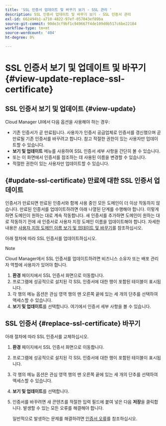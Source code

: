 ```yaml
---
title: 'SSL 인증서 업데이트 및 바꾸기 보기 - SSL 관리 '
description: SSL 인증서 업데이트 및 바꾸기 보기 - SSL 인증서 관리
exl-id: 662494b1-a710-4822-97ef-057043ef89ba
source-git-commit: 90de3cf9bf1c949667f4de109d0b517c6be22184
workflow-type: tm+mt
source-wordcount: '404'
ht-degree: 0%

---
```


# SSL 인증서 보기 및 업데이트 및 바꾸기 {#view-update-replace-ssl-certificate}

## SSL 인증서 보기 및 업데이트 {#view-update}

Cloud Manager UI에서 다음 옵션을 사용해야 하는 경우:

* 기존 인증서가 곧 만료됩니다. 사용자가 인증서 공급업체로 인증서를 갱신했으며 곧 만료될 기존 인증서를 바꾸려고 합니다. 참고 적절한 권한이 있는 사용자만 업데이트할 수 있습니다.
* **보기 및 업데이트** 메뉴를 사용하여 SSL 인증서 세부 사항을 간단히 볼 수 있습니다.
* 또는 이 화면에서 인증서를 참조하는 데 사용된 이름을 변경할 수 있습니다.
* 적절한 권한이 있는 사용자만 업데이트할 수 있습니다.


## {#update-ssl-certificate} 만료에 대한 SSL 인증서 업데이트

인증서가 만료되면 만료된 인증서와 함께 사용 중인 모든 도메인이 더 이상 작동하지 않습니다. 만료된 인증서를 업데이트하려면 아래 나열된 단계를 수행해야 합니다. 이렇게 하면 도메인이 원하는 대로 계속 작동합니다. 새 인증서를 추가하면 도메인이 원하는 대로 작동하기 전에 새 인증서로 사용자 지정 도메인 이름을 업데이트해야 합니다. 자세한 내용은 [사용자 지정 도메인 이름 보기 및 업데이트 및 바꾸기](/help/implementing/cloud-manager/custom-domain-names/view-update-replace-custom-domain-name.md)를 참조하십시오.

아래 절차에 따라 SSL 인증서를 업데이트하십시오.

>[!NOTE]
>Cloud Manager에서 SSL 인증서를 업데이트하려면 비즈니스 소유자 또는 배포 관리자 역할에 사용자가 있어야 합니다.

1. **환경** 페이지에서 SSL 인증서 화면으로 이동합니다.
1. 프로그램에 성공적으로 설치된 각 SSL 인증서에 대한 행이 포함된 테이블이 표시됩니다.
1. 각 행의 메뉴 옵션은 관심 영역 행의 맨 오른쪽 끝에 있는 세 개의 단추를 선택하여 액세스할 수 있습니다.
1. **보기 및 업데이트**&#x200B;를 선택합니다. 여기에서 인증서 세부 사항을 볼 수 있습니다.

## SSL 인증서 {#replace-ssl-certificate} 바꾸기

아래 절차에 따라 SSL 인증서를 교체하십시오.

1. **환경** 페이지에서 SSL 인증서 화면으로 이동합니다.
1. 프로그램에 성공적으로 설치된 각 SSL 인증서에 대한 행이 포함된 테이블이 표시됩니다.
1. 각 행의 메뉴 옵션은 관심 영역 행의 맨 오른쪽 끝에 있는 세 개의 단추를 선택하여 액세스할 수 있습니다.
1. **보기 및 업데이트**&#x200B;를 선택합니다.
1. 인증서를 바꾸려면 새 콘텐츠를 적절한 입력 필드에 붙여 넣은 다음 **저장**&#x200B;을 클릭합니다. 발생할 수 있는 모든 오류를 해결해야 합니다.

   일반적으로 발생하는 문제를 해결하려면 [인증서 오류](/help/implementing/cloud-manager/managing-ssl-certifications/add-ssl-certificate.md#certificate-error)를 참조하십시오.
